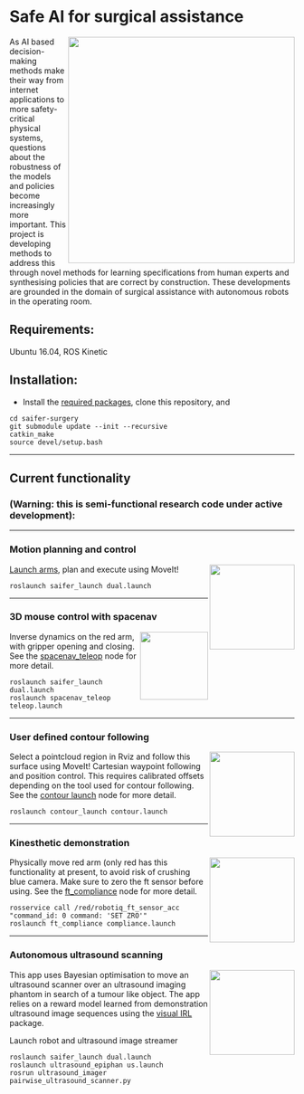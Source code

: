 # Safe AI for surgical assistance

<img align="right" alt="" src="https://github.com/ipab-rad/saifer-surgery/blob/master/docs/images/front.png" width="400" />  As AI based decision-making methods make their way from internet applications to more safety-critical physical systems, questions about the robustness of the models and policies become increasingly more important. This project is developing methods to address this through novel methods for learning specifications from human experts and synthesising policies that are correct by construction. These developments are grounded in the domain of surgical assistance with autonomous robots in the operating room.

## Requirements:

Ubuntu 16.04, ROS Kinetic
## Installation:

- Install the [required packages](https://github.com/ipab-rad/saifer-surgery/wiki/Required-packages), clone this repository, and
```
cd saifer-surgery
git submodule update --init --recursive
catkin_make
source devel/setup.bash
```
___
## Current functionality 
### (Warning: this is semi-functional research code under active development):

___
### Motion planning and control

<img align="right" alt="" src="https://github.com/ipab-rad/saifer-surgery/blob/master/docs/images/arms.gif" width="150" /> [Launch arms](https://github.com/ipab-rad/saifer-surgery/tree/master/src/saif_ui/saifer_launch), plan and execute using MoveIt!
```
roslaunch saifer_launch dual.launch
```

___

### 3D mouse control with spacenav

<img align="right" alt="" src="http://wiki.ros.org/spacenav_node?action=AttachFile&do=get&target=spacenav.png" width="120" /> Inverse dynamics on the red arm, with gripper opening and closing. See the [spacenav_teleop](./src/saif_control/spacenav_teleop) node for more detail.
```
roslaunch saifer_launch dual.launch
roslaunch spacenav_teleop teleop.launch
```

___
### User defined contour following

<img align="right" alt="" src="https://github.com/ipab-rad/saifer-surgery/blob/master/src/saif_ui/contour_launch/ims/surface.gif" width="150" /> Select a pointcloud region in Rviz and follow this surface using MoveIt! Cartesian waypoint following and position control. This requires calibrated offsets depending on the tool used for contour following. See the [contour launch](./src/saif_ui/contour_launch) node for more detail.
```
roslaunch contour_launch contour.launch
```


___
### Kinesthetic demonstration

<img align="right" alt="" src="https://github.com/ipab-rad/saifer-surgery/blob/master/src/saif_control/ft_compliance/ims/demo.gif" width="150" />Physically move red arm (only red has this functionality at present, to avoid risk of crushing blue camera. Make sure to zero the ft sensor before using. See the [ft_compliance](./src/saif_control/ft_compliance) node for more detail.
```
rosservice call /red/robotiq_ft_sensor_acc "command_id: 0 command: 'SET ZRO'"
roslaunch ft_compliance compliance.launch
```

___
### Autonomous ultrasound scanning

<img align="right" alt="" src="https://github.com/ipab-rad/saifer-surgery/blob/master/docs/images/scan.gif" width="150"/>This app uses Bayesian optimisation to move an ultrasound scanner over an ultrasound imaging phantom in search of a tumour like object. The app relies on a reward model learned from demonstration ultrasound image sequences using the [visual IRL](https://github.com/ipab-rad/saifer-surgery/blob/master/src/saif_learning/visual_irl) package. 

Launch robot and ultrasound image streamer
```
roslaunch saifer_launch dual.launch
roslaunch ultrasound_epiphan us.launch
rosrun ultrasound_imager pairwise_ultrasound_scanner.py
```


